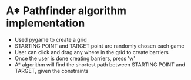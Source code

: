 # A* Pathfinder algorithm implementation 
- Used pygame to create a grid
- STARTING POINT and TARGET point are randomly chosen each game
- User can click and drag any where in the grid to create barriers 
- Once the user is done creating barriers, press 'w'
- A* algorithm will find the shortest path between STARTING POINT and TARGET, given the constraints 
